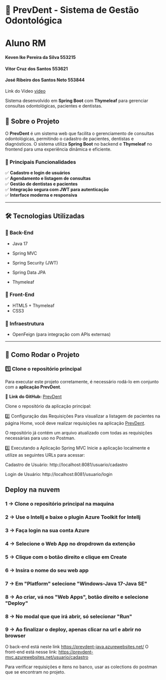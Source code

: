 # 🦷 PrevDent - Sistema de Gestão Odontológica

# Aluno	RM

#### Keven Ike Pereira da Silva	553215

#### Vitor Cruz dos Santos  553621

#### José Ribeiro dos Santos Neto 553844

Link do Video [video](https://youtu.be/BfRq7Z8UPuY)

Sistema desenvolvido em **Spring Boot** com **Thymeleaf** para gerenciar consultas odontológicas, pacientes e dentistas.

## 📌 Sobre o Projeto  
O **PrevDent** é um sistema web que facilita o gerenciamento de consultas odontológicas, permitindo o cadastro de pacientes, dentistas e diagnósticos. O sistema utiliza **Spring Boot** no backend e **Thymeleaf** no frontend para uma experiência dinâmica e eficiente.

### 🚀 Principais Funcionalidades  
✅ **Cadastro e login de usuários**  
✅ **Agendamento e listagem de consultas**  
✅ **Gestão de dentistas e pacientes**  
✅ **Integração segura com JWT para autenticação**  
✅ **Interface moderna e responsiva**  

---

## 🛠 Tecnologias Utilizadas

### 🔹 Back-End  
- Java 17  

- Spring MVC  
- Spring Security (JWT)  
- Spring Data JPA  
- Thymeleaf  

### 🔹 Front-End  
- HTML5 + Thymeleaf  
- CSS3 

### 🔹 Infraestrutura  
- OpenFeign (para integração com APIs externas)  

---

## 🎯 Como Rodar o Projeto  

### 1️⃣ Clone o repositório principal  
Para executar este projeto corretamente, é necessário rodá-lo em conjunto com a **aplicação PrevDent**.  

🔗 **Link do GitHub:** [PrevDent](https://github.com/PrevDent/prevdentjava)  

Clone o repositório da aplicação principal:  


2️⃣ Configuração das Requisições
Para visualizar a listagem de pacientes na página Home, você deve realizar requisições na aplicação [PrevDent](https://github.com/PrevDent/prevdentjava).

O repositório já contém um arquivo atualizado com todas as requisições necessárias para uso no Postman.

3️⃣ Executando a Aplicação Spring MVC
Inicie a aplicação localmente e utilize as seguintes URLs para acessar:

Cadastro de Usuário: http://localhost:8081/usuario/cadastro

Login de Usuário: http://localhost:8081/usuario/login


## Deploy na nuvem

### 1 -> Clone o repositório principal  na maquina
### 2 -> Use o Intellj e baixe o plugin **Azure Toolkit for Intellj**
### 3 -> Faça login na sua conta Azure 
### 4 -> Selecione o Web App no dropdrown da extenção 
### 5 -> Clique com o botão direito e clique em Create
### 6 -> Insira o nome do seu web app
### 7 -> Em "Platform" selecione "Windows-Java 17-Java SE"
### 8 -> Ao criar, vá nos "Web Apps", botão direito e selecione "Deploy"
### 8 -> No modal que que irá abrir, só selecionar "Run"
### 9 -> Ao finalizar o deploy, apenas clicar na url e abrir no browser

O back-end está neste link https://prevdent-java.azurewebsites.net/
O front-end está nesse link: https://prevdent-mvc.azurewebsites.net/usuario/cadastro

Para verificar requisições e itens no banco, usar as colections do postman que se encontram no projeto.





